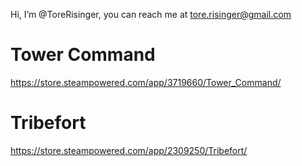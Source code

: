 Hi, I’m @ToreRisinger, you can reach me at tore.risinger@gmail.com
 
# Tower Command
https://store.steampowered.com/app/3719660/Tower_Command/

# Tribefort
https://store.steampowered.com/app/2309250/Tribefort/

<!---
ToreRisinger/ToreRisinger is a ✨ special ✨ repository because its `README.md` (this file) appears on your GitHub profile.
You can click the Preview link to take a look at your changes.
--->
